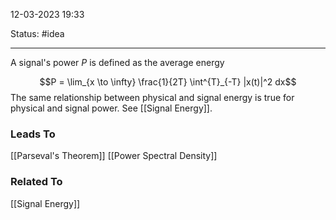 12-03-2023   19:33

Status: #idea

---

A signal's power $P$ is defined as the average energy

$$P = \lim_{x \to \infty} \frac{1}{2T} \int^{T}_{-T} |x(t)|^2 dx$$
The same relationship between physical and signal energy is true for physical and signal power. See [[Signal Energy]].

### Leads To

[[Parseval's Theorem]]
[[Power Spectral Density]]

### Related To

[[Signal Energy]]